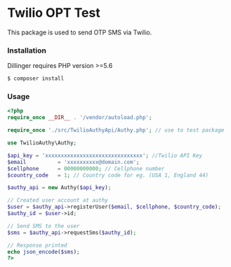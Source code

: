 # Twilio OPT Test

This package is used to send OTP SMS via Twilio.

### Installation

Dillinger requires PHP version >=5.6

```sh
$ composer install
```

### Usage
```php
<?php
require_once __DIR__ . '/vendor/autoload.php';

require_once './src/TwilioAuthyApi/Authy.php'; // use to test package

use TwilioAuthy\Authy;

$api_key = 'xxxxxxxxxxxxxxxxxxxxxxxxxxxxxxx'; //Twilio API Key
$email          = 'xxxxxxxxxx@domain.com';
$cellphone      = 00000000000; // Cellphone number
$country_code   = 1; // Country code for eg. (USA 1, England 44)

$authy_api = new Authy($api_key);

// Created user account at authy
$user = $authy_api->registerUser($email, $cellphone, $country_code); 
$authy_id = $user->id;

// Send SMS to the user
$sms = $authy_api->requestSms($authy_id);

// Response printed
echo json_encode($sms);
?>
```
